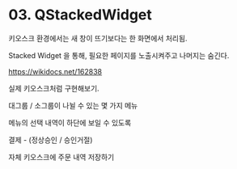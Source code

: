 # 03. QStackedWidget

키오스크 환경에서는 새 창이 뜨기보다는 한 화면에서 처리됨.

Stacked Widget 을 통해, 필요한 페이지를 노출시켜주고 나머지는 숨긴다.

https://wikidocs.net/162838

실제 키오스크처럼 구현해보기. 

대그룹 / 소그룹이 나뉠 수 있는 몇 가지 메뉴

메뉴의 선택 내역이 하단에 보일 수 있도록

결제 - (정상승인 / 승인거절)

자체 키오스크에 주문 내역 저장하기